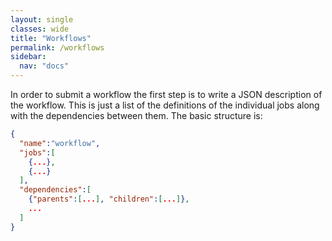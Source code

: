 ```yaml
---
layout: single
classes: wide
title: "Workflows"
permalink: /workflows
sidebar:
  nav: "docs"
---
```


In order to submit a workflow the first step is to write a JSON description of the workflow. This is just a list of the definitions of the individual jobs along with the dependencies between them. The basic structure is:
```json
{
  "name":"workflow",
  "jobs":[
    {...},
    {...}
  ],
  "dependencies":[
    {"parents":[...], "children":[...]},
    ...
  ]
}
```
